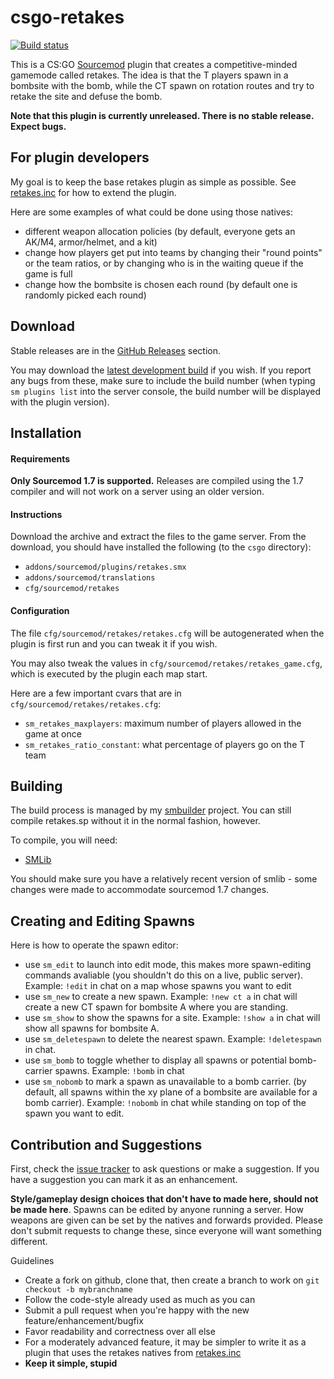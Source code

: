 csgo-retakes
=============

[![Build status](http://ci.splewis.net/job/csgo-retakes/badge/icon)](http://ci.splewis.net/job/csgo-retakes/)

This is a CS:GO [Sourcemod](sourcemod.net) plugin that creates a competitive-minded gamemode called retakes. The idea is that the T players spawn in a bombsite with the bomb, while the CT spawn on rotation routes and try to retake the site and defuse the bomb.

**Note that this plugin is currently unreleased. There is no stable release. Expect bugs.**

## For plugin developers

My goal is to keep the base retakes plugin as simple as possible. See [retakes.inc](scripting/include/retakes.inc) for how to extend the plugin.

Here are some examples of what could be done using those natives:
- different weapon allocation policies (by default, everyone gets an AK/M4, armor/helmet, and a kit)
- change how players get put into teams by changing their "round points" or the team ratios, or by changing who is in the waiting queue if the game is full
- change how the bombsite is chosen each round (by default one is randomly picked each round)

## Download
Stable releases are in the [GitHub Releases](https://github.com/splewis/csgo-retakes/releases) section.


You may download the [latest development build](http://ci.splewis.net/job/csgo-retakes/lastSuccessfulBuild/) if you wish. If you report any bugs from these, make sure to include the build number (when typing ``sm plugins list`` into the server console, the build number will be displayed with the plugin version).

## Installation

#### Requirements

**Only Sourcemod 1.7 is supported.** Releases are compiled using the 1.7 compiler and will not work on a server using an older version.

#### Instructions
Download the archive and extract the files to the game server. From the download, you should have installed the following (to the ``csgo`` directory):
- ``addons/sourcemod/plugins/retakes.smx``
- ``addons/sourcemod/translations``
- ``cfg/sourcemod/retakes``

#### Configuration
The file ``cfg/sourcemod/retakes/retakes.cfg`` will be autogenerated when the plugin is first run and you can tweak it if you wish.

You may also tweak the values in ``cfg/sourcemod/retakes/retakes_game.cfg``, which is executed by the plugin each map start.

Here are a few important cvars that are in ``cfg/sourcemod/retakes/retakes.cfg``:
- ``sm_retakes_maxplayers``: maximum number of players allowed in the game at once
- ``sm_retakes_ratio_constant``: what percentage of players go on the T team

## Building
The build process is managed by my [smbuilder](https://github.com/splewis/sm-builder) project. You can still compile retakes.sp without it in the normal fashion, however.

To compile, you will need:
- [SMLib](https://github.com/bcserv/smlib)

You should make sure you have a relatively recent version of smlib - some changes were made to accommodate sourcemod 1.7 changes.

## Creating and Editing Spawns

Here is how to operate the spawn editor:
- use ``sm_edit`` to launch into edit mode, this makes more spawn-editing commands avaliable (you shouldn't do this on a live, public server). Example: ``!edit`` in chat on a map whose spawns you want to edit
- use ``sm_new`` to create a new spawn. Example: ``!new ct a`` in chat will create a new CT spawn for bombsite A where you are standing.
- use ``sm_show`` to show the spawns for a site. Example: ``!show a`` in chat will show all spawns for bombsite A.
- use ``sm_deletespawn`` to delete the nearest spawn. Example: ``!deletespawn`` in chat.
- use ``sm_bomb`` to toggle whether to display all spawns or potential bomb-carrier spawns. Example: ``!bomb`` in chat
- use ``sm_nobomb`` to mark a spawn as unavailable to a bomb carrier. (by default, all spawns within the xy plane of a bombsite are available for a bomb carrier). Example: ``!nobomb`` in chat while standing on top of the spawn you want to edit.

## Contribution and Suggestions
First, check the [issue tracker](https://github.com/splewis/csgo-multi-1v1/issues?state=open) to ask questions or make a suggestion.
If you have a suggestion you can mark it as an enhancement.

**Style/gameplay design choices that don't have to made here, should not be made here**. Spawns can be edited by anyone running a server. How weapons are given can be set by the natives and forwards provided. Please don't submit requests to change these, since everyone will want something different.

Guidelines
- Create a fork on github, clone that, then create a branch to work on ``git checkout -b mybranchname``
- Follow the code-style already used as much as you can
- Submit a pull request when you're happy with the new feature/enhancement/bugfix
- Favor readability and correctness over all else
- For a moderately advanced feature, it may be simpler to write it as a plugin that uses the retakes natives from [retakes.inc](scripting/include/retakes.inc)
- **Keep it simple, stupid**
